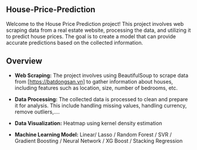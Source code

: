 ## House-Price-Prediction
Welcome to the House Price Prediction project! This project involves web scraping data from a real estate website, processing the data, and utilizing it to predict house prices. The goal is to create a model that can provide accurate predictions based on the collected information.

## Overview

- **Web Scraping:** The project involves using BeautifulSoup to scrape data from [https://batdongsan.vn] to gather information about houses, including features such as location, size, number of bedrooms, etc.

- **Data Processing:** The collected data is processed to clean and prepare it for analysis. This include handling missing values, handling currency, remove outliers,....

- **Data Visualization:** Heatmap using kernel density estimation

- **Machine Learning Model:** Linear/ Lasso / Random Forest / SVR / Gradient Boosting / Neural Network / XG Boost / Stacking Regression
